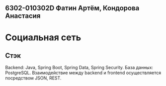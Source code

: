 ## 6302-010302D Фатин Артём, Кондорова Анастасия
# Социальная сеть
## Стэк
Backend: Java, Spring Boot, Spring Data, Spring Security. База данных: PostgreSQL. Взаимодействие между backend и frontend осуществляется посредством JSON, REST.
